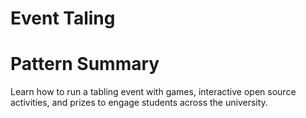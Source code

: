 # Event Taling 

# Pattern Summary 

Learn how to run a tabling event with games, interactive open source activities, and prizes to engage students across the university. 
